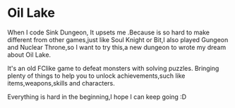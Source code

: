 # Oil Lake

  When I code Sink Dungeon, It upsets me .Because is so hard to make different from other games,just like Soul Knight or Bit,I also played Gungeon and Nuclear Throne,so I want to try this,a new dungeon to wrote my dream about Oil Lake.

  It's an old FClike game to defeat monsters with solving puzzles. Bringing plenty of things to help you to unlock achievements,such like items,weapons,skills and characters.

 Everything is hard in the beginning,I hope I can keep going :D


